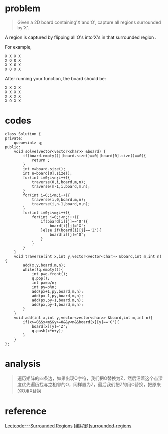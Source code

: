 # problem
>Given a 2D board containing'X'and'O', capture all regions surrounded by'X'.

A region is captured by flipping all'O's into'X's in that surrounded region .

For example,
```
X X X X
X O O X
X X O X
X O X X
```
After running your function, the board should be:
```
X X X X
X X X X
X X X X
X O X X
```
# codes
```
class Solution {
private:
    queue<int> q;
public:
    void solve(vector<vector<char>> &board) {
        if(board.empty()||board.size()==0||board[0].size()==0){
            return ;
        }
        int m=board.size();
        int n=board[0].size();
        for(int i=0;i<n;i++){
            traverse(0,i,board,m,n);
            traverse(m-1,i,board,m,n);
        }
        for(int i=0;i<m;i++){
            traverse(i,0,board,m,n);
            traverse(i,n-1,board,m,n);
        }
        for(int i=0;i<m;i++){
            for(int j=0;j<n;j++){
                if(board[i][j]=='O'){
                    board[i][j]='X';
                }else if(board[i][j]=='Z'){
                    board[i][j]='O';
                }
            }
        }
    }
    void traverse(int x,int y,vector<vector<char>> &board,int m,int n){
        add(x,y,board,m,n);
        while(!q.empty()){
            int p=q.front();
            q.pop();
            int px=p/n;
            int py=p%n;
            add(px+1,py,board,m,n);
            add(px-1,py,board,m,n);
            add(px,py+1,board,m,n);
            add(px,py-1,board,m,n);
        }
    }
    void add(int x,int y,vector<vector<char>> &board,int m,int n){
        if(x>=0&&x<m&&y>=0&&y<n&&board[x][y]=='O'){
            board[x][y]='Z';
            q.push(x*n+y);
        }
    }
};

```

# analysis
>遍历矩阵的四条边，如果出现O字符，我们把O替换为Z，然后沿着这个点深度优先遍历找与之相邻的O，同样置为Z，最后我们把Z的用O替换，把原来的O用X替换
# reference
[Leetcode---Surrounded Regions][1]
[[编程题]surrounded-regions][2]

[1]: http://blog.chinaunix.net/uid-29822702-id-4490740.html
[2]: https://www.nowcoder.com/questionTerminal/c159db5028034aa595043a1a220a62dd

